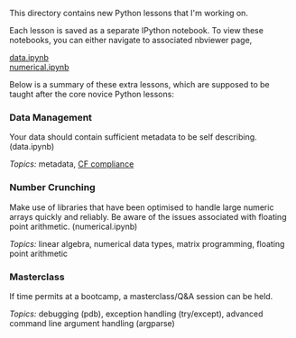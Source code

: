 This directory contains new Python lessons that I'm working on.

Each lesson is saved as a separate IPython notebook. To view these notebooks, you can 
either navigate to associated nbviewer page, 

[data.ipynb](http://nbviewer.ipython.org/7572585)  
[numerical.ipynb](http://nbviewer.ipython.org/7572558)  

Below is a summary of these extra lessons, which are supposed to be taught after the
core novice Python lessons:


### Data Management

Your data should contain sufficient metadata to be self describing. 
(data.ipynb)

*Topics:* metadata, [CF compliance](http://drclimate.wordpress.com/2013/02/25/are-you-cf-compliant/) 
  

### Number Crunching 

Make use of libraries that have been optimised to handle large numeric arrays quickly and reliably.
Be aware of the issues associated with floating point arithmetic. 
(numerical.ipynb)

*Topics:* linear algebra, numerical data types, matrix programming, floating point arithmetic
  

### Masterclass

If time permits at a bootcamp, a masterclass/Q&A session can be held.

*Topics:* debugging (pdb), exception handling (try/except), advanced command line argument handling (argparse)
